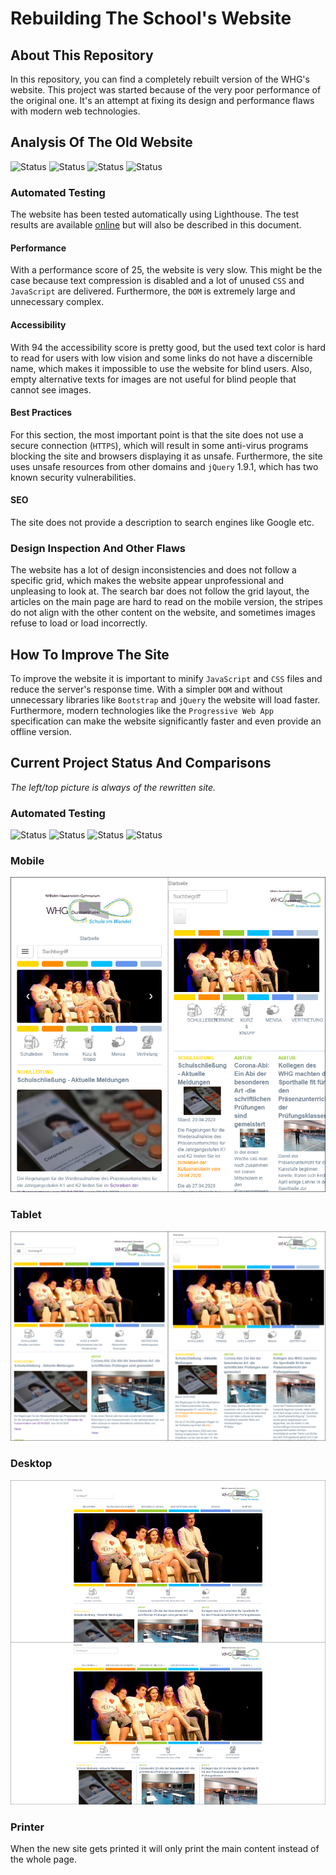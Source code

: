 # Rebuilding The School's Website

## About This Repository

In this repository, you can find a completely rebuilt version of the WHG's website. This project was started because of the very poor performance of the original one.
It's an attempt at fixing its design and performance flaws with modern web technologies.

## Analysis Of The Old Website

![Status](https://img.shields.io/badge/Performance-25-critical?style=flat-square)
![Status](https://img.shields.io/badge/Accessibility-94-success?style=flat-square)
![Status](https://img.shields.io/badge/Best%20Practices-71-important?style=flat-square)
![Status](https://img.shields.io/badge/SEO-90-success?style=flat-square)

### Automated Testing

The website has been tested automatically using Lighthouse.
The test results are available [online](https://whg-durmersheim.github.io/school-website-concept/lighthouse) but will also be described in this document.

#### Performance

With a performance score of 25, the website is very slow.
This might be the case because text compression is disabled and a lot of unused `CSS` and `JavaScript` are delivered. Furthermore, the `DOM` is extremely large and unnecessary complex.

#### Accessibility

With 94 the accessibility score is pretty good, but the used text color is hard to read for users with low vision and some links do not have a discernible name, which makes it impossible to use the website for blind users.
Also, empty alternative texts for images are not useful for blind people that cannot see images.

#### Best Practices

For this section, the most important point is that the site does not use a secure connection (`HTTPS`), which will result in some anti-virus programs blocking the site and browsers displaying it as unsafe.
Furthermore, the site uses unsafe resources from other domains and `jQuery` 1.9.1, which has two known security vulnerabilities.

#### SEO

The site does not provide a description to search engines like Google etc.

### Design Inspection And Other Flaws

The website has a lot of design inconsistencies and does not follow a specific grid, which makes the website appear unprofessional and unpleasing to look at.
The search bar does not follow the grid layout, the articles on the main page are hard to read on the mobile version, the stripes do not align with the other content on the website, and sometimes images refuse to load or load incorrectly.

## How To Improve The Site
To improve the website it is important to minify `JavaScript` and `CSS` files and reduce the server's response time.
With a simpler `DOM` and without unnecessary libraries like `Bootstrap` and `jQuery` the website will load faster.
Furthermore, modern technologies like the `Progressive Web App` specification can make the website significantly faster and even provide an offline version.

## Current Project Status And Comparisons

*The left/top picture is always of the rewritten site.*

### Automated Testing

![Status](https://img.shields.io/badge/Performance-100-success?style=flat-square)
![Status](https://img.shields.io/badge/Accessibility-97-success?style=flat-square)
![Status](https://img.shields.io/badge/Best%20Practices-93-success?style=flat-square)
![Status](https://img.shields.io/badge/SEO-100-success?style=flat-square)

### Mobile

![Preview](https://raw.githubusercontent.com/WHG-Durmersheim/school-website-concept/master/_README/mobile.png)

### Tablet

![Preview](https://raw.githubusercontent.com/WHG-Durmersheim/school-website-concept/master/_README/tablet.png)

### Desktop

![Preview](https://raw.githubusercontent.com/WHG-Durmersheim/school-website-concept/master/_README/desktop.png)

### Printer

When the new site gets printed it will only print the main content instead of the whole page.
